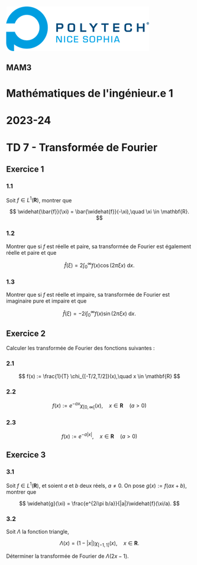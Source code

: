 ![PNS](https://raw.githubusercontent.com/pns-mam/mi1/master/logo-pns.png)

## MAM3

# Mathématiques de l'ingénieur.e 1

# 2023-24

# TD 7 - Transformée de Fourier

## Exercice 1

### 1.1
Soit $f \in L^1(\mathbf{R})$, montrer que

$$ \widehat{\bar{f}}(\xi) = \bar{\widehat{f}}(-\xi),\quad \xi \in \mathbf{R}. $$

### 1.2
Montrer que si $f$ est réelle et paire, sa transformée de Fourier est également réelle et paire et que

$$ \widehat{f}(\xi) = 2\int_0^\infty f(x)\cos(2\pi\xi x)\ \mathrm{d}x. $$

### 1.3
Montrer que si $f$ est réelle et impaire, sa transformée de Fourier est imaginaire pure et impaire et que

$$ \widehat{f}(\xi) =-2i\int_0^\infty f(x)\sin(2\pi\xi x)\ \mathrm{d}x. $$

## Exercice 2
Calculer les transformée de Fourier des fonctions suivantes :

### 2.1
$$ f(x) := \frac{1}{T} \chi_{[-T/2,T/2]}(x),\quad x \in \mathbf{R} $$

### 2.2
$$ f(x) := e^{-ax}\chi_{[0,\infty[}(x),\quad x \in \mathbf{R} \quad (a > 0) $$

### 2.3
$$ f(x) := e^{-a|x|},\quad x \in \mathbf{R} \quad (a > 0) $$

## Exercice 3

### 3.1
Soit $f \in L^1(\mathbf{R})$, et soient $a$ et $b$ deux réels, $a \neq 0$. On pose $g(x) := f(ax+b)$, montrer que

$$ \widehat{g}(\xi) = \frac{e^{2i\pi b/a}}{|a|}\widehat{f}(\xi/a). $$

### 3.2
Soit $\Lambda$ la fonction triangle,

$$ \Lambda(x) = (1-|x|)\chi_{[-1,1]}(x),\quad x \in \mathbf{R}. $$

Déterminer la transformée de Fourier de $\Lambda(2x-1)$.

